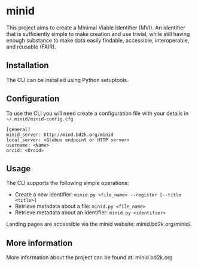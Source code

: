 # minid
This project aims to create a Minimal Viable Identifier (MVI). An identifier that is sufficiently simple to make creation and use trivial, while still having enough substance to make data easily findable, accessible, interoperable, and reusable (FAIR). 

## Installation
The CLI can be installed using Python setuptools. 

## Configuration
To use the CLI you will need create a configuration file with your details in `~/.minid/minid-config.cfg`

```
[general]
minid_server: http://mind.bd2k.org/minid
local_server: <Globus endpoint or HTTP server>
username: <Name>
orcid: <Orcid>
```

## Usage

The CLI supports the following simple operations: 

* Create a new identifier: `minid.py <file_name> --register [--title <title>]`
* Retrieve metadata about a file: `minid.py <file_name>`
* Retrieve metadata about an identifier: `minid.py <identifier>`

Landing pages are accessible via the minid website: minid.bd2k.org/minid/<identifier>. 

## More information
More information about the project can be found at: minid.bd2k.org
